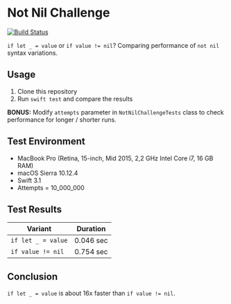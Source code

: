 # Not Nil Challenge

[![Build Status](https://travis-ci.org/albinekcom/NotNilChallenge.svg?branch=master)](https://travis-ci.org/albinekcom/NotNilChallenge)

`if let _ = value` or `if value != nil`? Comparing performance of `not nil` syntax variations.


## Usage

1. Clone this repository
2. Run `swift test` and compare the results

**BONUS:** Modify `attempts` parameter in `NotNilChallengeTests` class to check performance for longer / shorter runs.


## Test Environment

- MacBook Pro (Retina, 15-inch, Mid 2015, 2,2 GHz Intel Core i7, 16 GB RAM)
- macOS Sierra 10.12.4
- Swift 3.1
- Attempts = 10_000_000

## Test Results

| Variant            | Duration  |
|--------------------|-----------|
| `if let _ = value` | 0.046 sec |
| `if value != nil`  | 0.754 sec |


## Conclusion

`if let _ = value` is about 16x faster than `if value != nil`.
